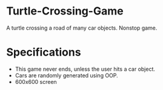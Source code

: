 # Turtle-Crossing-Game
A turtle crossing a road of many car objects. Nonstop game.
# Specifications
<ul>
  <li>This game never ends, unless the user hits a car object.</li>
  <li>Cars are randomly generated using OOP.</li>
  <li>600x600 screen</li>
</ul>
